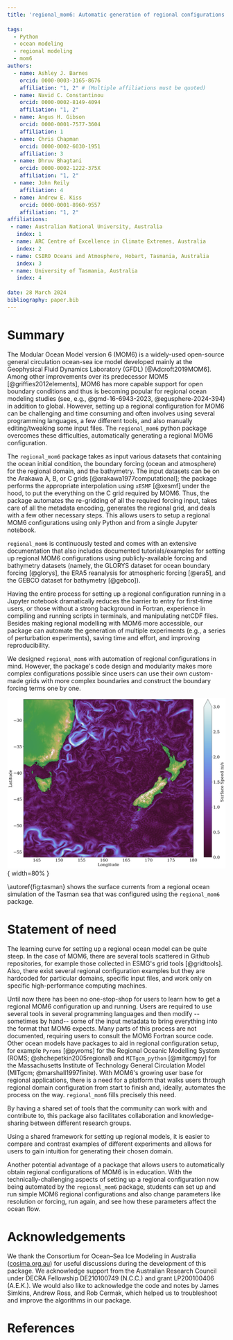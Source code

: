 ```yaml
---
title: 'regional_mom6: Automatic generation of regional configurations for the Modular Ocean Model 6 in Python'

tags:
  - Python
  - ocean modeling
  - regional modeling
  - mom6
authors:
  - name: Ashley J. Barnes
    orcid: 0000-0003-3165-8676
    affiliation: "1, 2" # (Multiple affiliations must be quoted)
  - name: Navid C. Constantinou
    orcid: 0000-0002-8149-4094
    affiliation: "1, 2"
  - name: Angus H. Gibson
    orcid: 0000-0001-7577-3604
    affiliation: 1
  - name: Chris Chapman
    orcid: 0000-0002-6030-1951
    affiliation: 3
  - name: Dhruv Bhagtani
    orcid: 0000-0002-1222-375X
    affiliation: "1, 2"
  - name: John Reily
    affiliation: 4
  - name: Andrew E. Kiss
    orcid: 0000-0001-8960-9557
    affiliation: "1, 2"
affiliations:
 - name: Australian National University, Australia
   index: 1
 - name: ARC Centre of Excellence in Climate Extremes, Australia
   index: 2
 - name: CSIRO Oceans and Atmosphere, Hobart, Tasmania, Australia
   index: 3
 - name: University of Tasmania, Australia
   index: 4

date: 28 March 2024
bibliography: paper.bib
---
```



# Summary

The Modular Ocean Model version 6 (MOM6) is a widely-used open-source general circulation ocean-sea ice model developed mainly at the Geophysical Fluid Dynamics Laboratory (GFDL) [@Adcroft2019MOM6].
Among other improvements over its predecessor MOM5 [@griffies2012elements], MOM6 has more capable support for open boundary conditions and thus is becoming popular for regional ocean modeling studies (see, e.g., @gmd-16-6943-2023, @egusphere-2024-394) in addition to global.
However, setting up a regional configuration for MOM6 can be challenging and time consuming and often involves using several programming languages, a few different tools, and also manually editing/tweaking some input files.
The `regional_mom6` python package overcomes these difficulties, automatically generating a regional MOM6 configuration.

The `regional_mom6` package takes as input various datasets that containing the ocean initial condition, the boundary forcing (ocean and atmosphere) for the regional domain, and the bathymetry.
The input datasets can be on the Arakawa A, B, or C grids [@arakawa1977computational]; the package performs the appropriate interpolation using `xESMF` [@xesmf] under the hood, to put the everything on the C grid required by MOM6.
Thus, the package automates the re-gridding of all the required forcing input, takes care of all the metadata encoding, generates the regional grid, and deals with a few other necessary steps.
This allows users to setup a regional MOM6 configurations using only Python and from a single Jupyter notebook.

<!-- The `regional_mom6` package takes raw files containing the initial condition, the boundary forcing, and bathymetry.
These inputs can be on the Arakawa A, B, or C grids, and the package performs the appropriate interpolation using `xESMF` [@xesmf] onto the C grid required by MOM6.
This base grid can either be constructed based on the user's desired resolution and choice of pre-configured options, or the user can provide their own horizontal or vertical grids.
In either case, the package then handles the coordinates, dimensions, metadata and encoding to ensure that the final input files are in the format expected by MOM6.
Additionally, the tricky case of a `seam' in the longitude of the raw input data (for instance at -180 and 180) is handled automatically, removing the need for any preprocessing of the data. 
The package also comes with pre-configured run directories, which can be automatically copied and modified to match the user's experiment.
Subsequently, a user need only copy a demo notebook, modify the longitude, latitude and resolution, and simply by running the notebook from start to finish will generate all they need for running a MOM6 experiment in their domain of interest. -->

`regional_mom6` is continuously tested and comes with an extensive documentation that also includes documented tutorials/examples for setting up regional MOM6 configurations using publicly-available forcing and bathymetry datasets (namely, the GLORYS dataset for ocean boundary forcing [@glorys], the ERA5 reanalysis for atmospheric forcing [@era5], and the GEBCO dataset for bathymetry [@gebco]).

Having the entire process for setting up a regional configuration running in a Jupyter notebook dramatically reduces the barrier to entry for first-time users, or those without a strong background in Fortran, experience in compiling and running scripts in terminals, and manipulating netCDF files.
Besides making regional modelling with MOM6 more accessible, our package can automate the generation of multiple experiments (e.g., a series of perturbation experiments), saving time and effort, and improving reproducibility. 

We designed `regional_mom6` with automation of regional configurations in mind.
However, the package's code design and modularity makes more complex configurations possible since users can use their own custom-made grids with more complex boundaries and construct the boundary forcing terms one by one.

![A snapshot of the ocean surface currents from a MOM6 regional simulation of the Tasman sea. The simulation is forced by GLORYS and ERA5 reanalysis datasets and configured with a horizontal resolution of 1/80th degree and 100 vertical levels (see @tasmantides for the source code). \label{fig:tasman}](tasman_speed.png){ width=80% }

\autoref{fig:tasman} shows the surface currents from a regional ocean simulation of the Tasman sea that was configured using the `regional_mom6` package.

# Statement of need

The learning curve for setting up a regional ocean model can be quite steep.
In the case of MOM6, there are several tools scattered in Github repositories, for example those collected in ESMG's grid tools [@gridtools].
Also, there exist several regional configuration examples but they are hardcoded for particular domains, specific input files, and work only on specific high-performance computing machines.

Until now there has been no one-stop-shop for users to learn how to get a regional MOM6 configuration up and running.
Users are required to use several tools in several programming languages and then modify --sometimes by hand-- some of the input metadata to bring everything into the format that MOM6 expects.
Many parts of this process are not documented, requiring users to consult the MOM6 Fortran source code.
Other ocean models have packages to aid in regional configuration setup, for example `Pyroms` [@pyroms] for the Regional Oceanic Modelling System (ROMS; @shchepetkin2005regional) and `MITgcm_python` [@mitgcmpy] for the Massachusetts Institute of Technology General Circulation Model (MITgcm; @marshall1997finite).
With MOM6's growing user base for regional applications, there is a need for a platform that walks users through regional domain configuration from start to finish and, ideally, automates the process on the way.
`regional_mom6` fills precisely this need.

<!-- A package also provides a standardised way of setting up regional models, allowing for more efficient troubleshooting. 
This is particularly important as the MOM6 boundary code is still under active development, meaning that an old example found Github may not work as intended with a newer executable.
Currently, it is difficult to discern what the best model settings are for a particular experiment with a given MOM6 executable. 
However, having different releases of a python package tied to releases of the MOM6 executable will help users avoid difficult to diagnose compatibility errors between the MOM6 codebase, input file formats and parameter files. -->

By having a shared set of tools that the community can work with and contribute to, this package also facilitates collaboration and knowledge-sharing between different research groups.
<!-- For instance, the Australian ocean modelling community built a set of tools known as the COSIMA Cookbook (cite github repo).
Alongside the tools grew a set of contributed examples for post-processing and analysis of model outputs. -->
Using a shared framework for setting up regional models, it is easier to compare and contrast examples of different experiments and allows for users to gain intuition for generating their chosen domain.

Another potential advantage of a package that allows users to automatically obtain regional configurations of MOM6 is in education.
With the technically-challenging aspects of setting up a regional configuration now being automated by the `regional_mom6` package, students can set up and run simple MOM6 regional configurations and also change parameters like resolution or forcing, run again, and see how these parameters affect the ocean flow.

# Acknowledgements

We thank the Consortium for Ocean–Sea Ice Modeling in Australia ([cosima.org.au](https://cosima.org.au)) for useful discussions during the development of this package.
We acknowledge support from the Australian Research Council under DECRA Fellowship DE210100749 (N.C.C.) and grant LP200100406 (A.E.K.).
We would also like to acknowledge the code and notes by James Simkins, Andrew Ross, and Rob Cermak, which helped us to troubleshoot and improve the algorithms in our package.

# References
